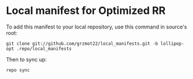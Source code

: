 Local manifest for Optimized RR
==============

To add this manifest to your local repository, use this command in source's root:

    git clone git://github.com/grzmot22/local_manifests.git -b lollipop-opt .repo/local_manifests

Then to sync up:

    repo sync
